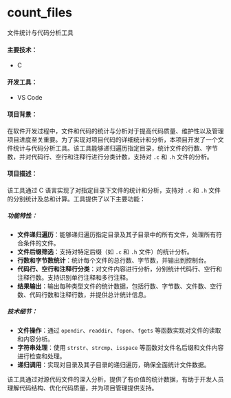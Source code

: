 # count_files
文件统计与代码分析工具

#### 主要技术：

- C

#### 开发工具：

- VS Code

#### 项目背景：

在软件开发过程中，文件和代码的统计与分析对于提高代码质量、维护性以及管理项目进度至关重要。为了实现对项目代码的详细统计和分析，本项目开发了一个文件统计与代码分析工具。该工具能够递归遍历指定目录，统计文件的行数、字节数，并对代码行、空行和注释行进行分类计数，支持对 `.c` 和 `.h` 文件的分析。

#### 项目描述：

该工具通过 C 语言实现了对指定目录下文件的统计和分析，支持对 `.c` 和 `.h` 文件的分别统计及总和计算。工具提供了以下主要功能：

##### 功能特性：

- **文件递归遍历**：能够递归遍历指定目录及其子目录中的所有文件，处理所有符合条件的文件。
- **文件后缀筛选**：支持对特定后缀（如 `.c` 和 `.h` 文件）的统计分析。
- **行数和字节数统计**：统计每个文件的总行数、字节数，并输出到控制台。
- **代码行、空行和注释行分类**：对文件内容进行分析，分别统计代码行、空行和注释行数。支持识别单行注释和多行注释。
- **结果输出**：输出每种类型文件的统计数据，包括行数、字节数、文件数、空行数、代码行数和注释行数，并提供总计统计信息。

##### 技术细节：

- **文件操作**：通过 `opendir`、`readdir`、`fopen`、`fgets` 等函数实现对文件的读取和内容分析。
- **字符串处理**：使用 `strstr`、`strcmp`、`isspace` 等函数对文件名后缀和文件内容进行检查和处理。
- **递归调用**：实现对目录及其子目录的递归遍历，确保全面统计文件数据。

该工具通过对源代码文件的深入分析，提供了有价值的统计数据，有助于开发人员理解代码结构、优化代码质量，并为项目管理提供支持。
